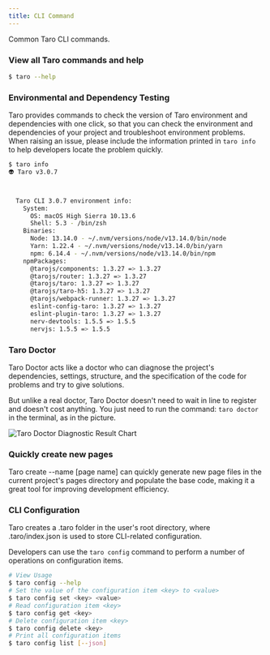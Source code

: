 ```yaml
---
title: CLI Command
---
```


Common Taro CLI commands.

### View all Taro commands and help

```bash
$ taro --help
```

### Environmental and Dependency Testing

Taro provides commands to check the version of Taro environment and dependencies with one click, so that you can check the environment and dependencies of your project and troubleshoot environment problems. When raising an issue, please include the information printed in `taro info` to help developers locate the problem quickly.

```bash
$ taro info
👽 Taro v3.0.7



  Taro CLI 3.0.7 environment info:
    System:
      OS: macOS High Sierra 10.13.6
      Shell: 5.3 - /bin/zsh
    Binaries:
      Node: 13.14.0 - ~/.nvm/versions/node/v13.14.0/bin/node
      Yarn: 1.22.4 - ~/.nvm/versions/node/v13.14.0/bin/yarn
      npm: 6.14.4 - ~/.nvm/versions/node/v13.14.0/bin/npm
    npmPackages:
      @tarojs/components: 1.3.27 => 1.3.27
      @tarojs/router: 1.3.27 => 1.3.27
      @tarojs/taro: 1.3.27 => 1.3.27
      @tarojs/taro-h5: 1.3.27 => 1.3.27
      @tarojs/webpack-runner: 1.3.27 => 1.3.27
      eslint-config-taro: 1.3.27 => 1.3.27
      eslint-plugin-taro: 1.3.27 => 1.3.27
      nerv-devtools: 1.5.5 => 1.5.5
      nervjs: 1.5.5 => 1.5.5

```

### Taro Doctor

Taro Doctor acts like a doctor who can diagnose the project's dependencies, settings, structure, and the specification of the code for problems and try to give solutions.

But unlike a real doctor, Taro Doctor doesn't need to wait in line to register and doesn't cost anything. You just need to run the command: `taro doctor` in the terminal, as in the picture.

![Taro Doctor Diagnostic Result Chart](https://img10.360buyimg.com/ling/jfs/t1/46613/36/5573/202581/5d357d14E6f0df7e1/fc026be7dc69dcf2.png)

### Quickly create new pages

Taro create --name [page name] can quickly generate new page files in the current project's pages directory and populate the base code, making it a great tool for improving development efficiency.

### CLI Configuration

Taro creates a .taro folder in the user's root directory, where .taro/index.json is used to store CLI-related configuration.

Developers can use the `taro config` command to perform a number of operations on configuration items.

```bash
# View Usage
$ taro config --help
# Set the value of the configuration item <key> to <value>
$ taro config set <key> <value>
# Read configuration item <key>
$ taro config get <key>
# Delete configuration item <key>
$ taro config delete <key>
# Print all configuration items
$ taro config list [--json]
```
